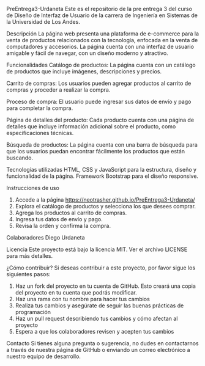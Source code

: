 PreEntrega3-Urdaneta
Este es el repositorio de la pre entrega 3 del curso de Diseño de Interfaz de Usuario de la carrera de Ingeniería en Sistemas de la Universidad de Los Andes.

Descripción
La página web presenta una plataforma de e-commerce para la venta de productos relacionados con la tecnología, enfocada en la venta de computadores y accesorios. La página cuenta con una interfaz de usuario amigable y fácil de navegar, con un diseño moderno y atractivo.

Funcionalidades
Catálogo de productos: La página cuenta con un catálogo de productos que incluye imágenes, descripciones y precios.

Carrito de compras: Los usuarios pueden agregar productos al carrito de compras y proceder a realizar la compra.

Proceso de compra: El usuario puede ingresar sus datos de envío y pago para completar la compra.

Página de detalles del producto: Cada producto cuenta con una página de detalles que incluye información adicional sobre el producto, como especificaciones técnicas.

Búsqueda de productos: La página cuenta con una barra de búsqueda para que los usuarios puedan encontrar fácilmente los productos que están buscando.

Tecnologías utilizadas
HTML, CSS y JavaScript para la estructura, diseño y funcionalidad de la página.
Framework Bootstrap para el diseño responsive.

Instrucciones de uso
1. Accede a la página https://neotrasher.github.io/PreEntrega3-Urdaneta/
2. Explora el catálogo de productos y selecciona los que desees comprar.
3. Agrega los productos al carrito de compras.
3. Ingresa tus datos de envío y pago.
4. Revisa la orden y confirma la compra.

Colaboradores
Diego Urdaneta

Licencia
Este proyecto está bajo la licencia MIT. Ver el archivo LICENSE para más detalles.

¿Cómo contribuir?
Si deseas contribuir a este proyecto, por favor sigue los siguientes pasos:
1. Haz un fork del proyecto en tu cuenta de GitHub. Esto creará una copia del proyecto en tu cuenta que podrás modificar.
2. Haz una rama con tu nombre para hacer tus cambios
3. Realiza tus cambios y asegúrate de seguir las buenas prácticas de programación
4. Haz un pull request describiendo tus cambios y cómo afectan al proyecto
5. Espera a que los colaboradores revisen y acepten tus cambios

Contacto
Si tienes alguna pregunta o sugerencia, no dudes en contactarnos a través de nuestra página de GitHub o enviando un correo electrónico a nuestro equipo de desarrollo.

